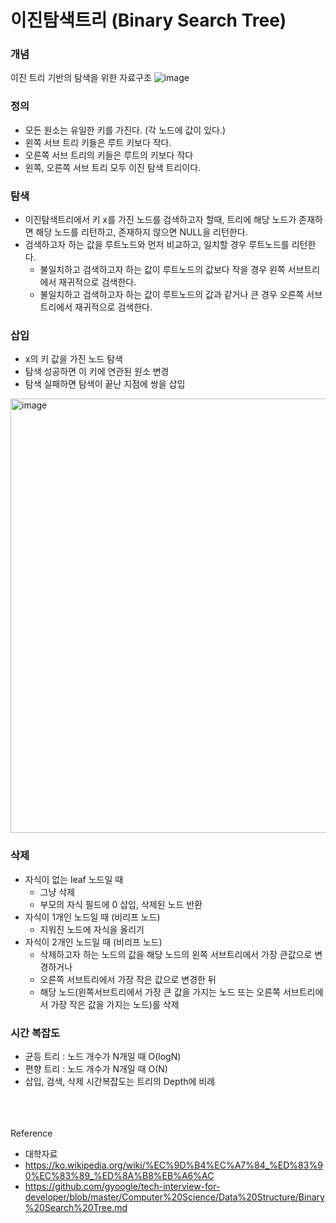 # 이진탐색트리 (Binary Search Tree)

### 개념
이진 트리 기반의 탐색을 위한 자료구조
![image](https://github.com/yeslcape/j.cs/assets/45252618/a0916551-1cb6-4300-a645-94a7c3f42fb5)

### 정의 
* 모든 원소는 유일한 키를 가진다. (각 노드에 값이 있다.)
* 왼쪽 서브 트리 키들은 루트 키보다 작다.
* 오른쪽 서브 트리의 키들은 루트의 키보다 작다
* 왼쪽, 오른쪽 서브 트리 모두 이진 탐색 트리이다.

### 탐색
* 이진탐색트리에서 키 x를 가진 노드를 검색하고자 할때, 트리에 해당 노드가 존재하면 해당 노드를 리턴하고, 존재하지 않으면 NULL을 리턴한다. 
* 검색하고자 하는 값을 루트노드와 먼저 비교하고, 일치할 경우 루트노드를 리턴한다.
  * 불일치하고 검색하고자 하는 값이 루트노드의 값보다 작을 경우 왼쪽 서브트리에서 재귀적으로 검색한다. 
  * 불일치하고 검색하고자 하는 값이 루트노드의 값과 같거나 큰 경우 오른쪽 서브트리에서 재귀적으로 검색한다.

### 삽입
* x의 키 값을 가진 노드 탐색
* 탐색 성공하면 이 키에 연관된 원소 변경
* 탐색 실패하면 탐색이 끝난 지점에 쌍을 삽입
<img width="695" alt="image" src="https://github.com/yeslcape/j.cs/assets/45252618/7073d0b3-b8af-4d33-b6de-1f100ca7940d">

### 삭제
* 자식이 없는 leaf 노드일 때
  * 그냥 삭제
  * 부모의 자식 필드에 0 삽입, 삭제된 노드 반환
* 자식이 1개인 노드일 때 (비리프 노드)
  * 지워진 노드에 자식을 올리기
* 자식이 2개인 노드일 때 (비리프 노드)
  * 삭제하고자 하는 노드의 값을 해당 노드의 왼쪽 서브트리에서 가장 큰값으로 변경하거나
  * 오른쪽 서브트리에서 가장 작은 값으로 변경한 뒤
  * 해당 노드(왼쪽서브트리에서 가장 큰 값을 가지는 노드 또는 오른쪽 서브트리에서 가장 작은 값을 가지는 노드)를 삭제

### 시간 복잡도
* 균등 트리 : 노드 개수가 N개일 때 O(logN)
* 편향 트리 : 노드 개수가 N개일 때 O(N)
* 삽입, 검색, 삭제 시간복잡도는 트리의 Depth에 비례

<br><br><br>
Reference
- 대학자료
- https://ko.wikipedia.org/wiki/%EC%9D%B4%EC%A7%84_%ED%83%90%EC%83%89_%ED%8A%B8%EB%A6%AC
- https://github.com/gyoogle/tech-interview-for-developer/blob/master/Computer%20Science/Data%20Structure/Binary%20Search%20Tree.md
